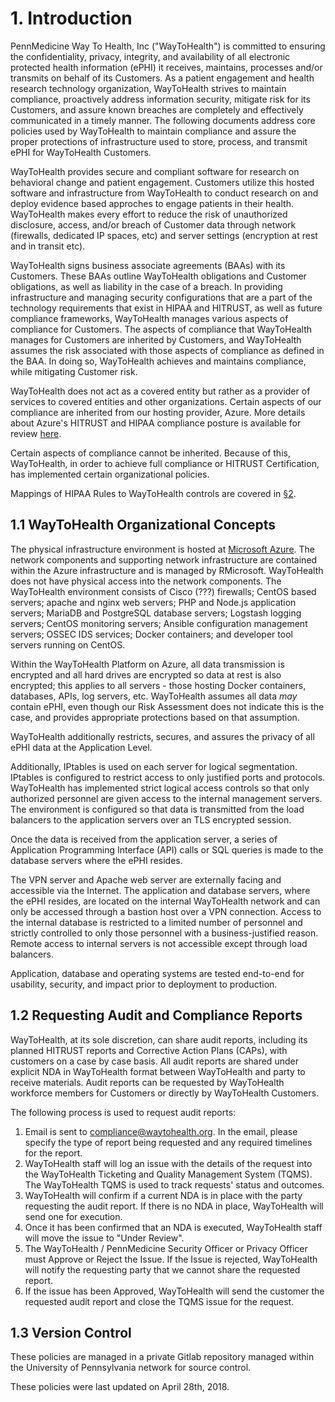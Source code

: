# 1. Introduction

PennMedicine Way To Health, Inc ("WayToHealth") is committed to ensuring the confidentiality, privacy, integrity, and availability of all electronic protected health information (ePHI) it receives, maintains, processes and/or transmits on behalf of its Customers. As a patient engagement and health research technology organization, WayToHealth strives to maintain compliance, proactively address information security, mitigate risk for its Customers, and assure known breaches are completely and effectively communicated in a timely manner. The following documents address core policies used by WayToHealth to maintain compliance and assure the proper protections of infrastructure used to store, process, and transmit ePHI for WayToHealth Customers.

WayToHealth provides secure and compliant software for research on behavioral change and patient engagement. Customers utilize this hosted software and infrastructure from WayToHealth to conduct research on and deploy evidence based approches to engage patients in their health. WayToHealth makes every effort to reduce the risk of unauthorized disclosure, access, and/or breach of  Customer data through network (firewalls, dedicated IP spaces, etc) and server settings (encryption at rest and in transit etc).

WayToHealth signs business associate agreements (BAAs) with its Customers. These BAAs outline WayToHealth obligations and Customer obligations, as well as liability in the case of a breach. In providing infrastructure and managing security configurations that are a part of the technology requirements that exist in HIPAA and HITRUST, as well as future compliance frameworks, WayToHealth manages various aspects of compliance for Customers. The aspects of compliance that WayToHealth manages for Customers are inherited by Customers, and WayToHealth assumes the risk associated with those aspects of compliance as defined in the BAA. In doing so, WayToHealth achieves and maintains compliance, while mitigating Customer risk.

WayToHealth does not act as a covered entity but rather as a provider of services to covered entities and other organizations. Certain aspects of our compliance are inherited from our hosting provider, Azure. More details about Azure's HITRUST and HIPAA compliance posture is available for review [here](https://www.microsoft.com/en-us/trustcenter/Compliance/HITRUST).

Certain aspects of compliance cannot be inherited. Because of this, WayToHealth, in order to achieve full compliance or HITRUST Certification, has implemented certain organizational policies. 

Mappings of HIPAA Rules to WayToHealth controls are covered in [§2](#2-hipaa-inheritance).

## 1.1 WayToHealth Organizational Concepts

The physical infrastructure environment is hosted at [Microsoft Azure](https://azure.microsoft.com/). The network components and supporting network infrastructure are contained within the Azure infrastructure and is managed by RMicrosoft. WayToHealth does not have physical access into the network components. The WayToHealth environment consists of Cisco (???) firewalls; CentOS based servers; apache and nginx web servers; PHP and Node.js application servers; MariaDB and PostgreSQL database servers; Logstash logging servers; CentOS monitoring servers; Ansible configuration management servers; OSSEC IDS services; Docker containers; and developer tool servers running on CentOS.

Within the WayToHealth Platform on Azure, all data transmission is encrypted and all hard drives are encrypted so data at rest is also encrypted; this applies to all servers - those hosting Docker containers, databases, APIs, log servers, etc. WayToHealth assumes all data *may* contain ePHI, even though our Risk Assessment does not indicate this is the case, and provides appropriate protections based on that assumption.

WayToHealth additionally restricts, secures, and assures the privacy of all ePHI data at the Application Level.

Additionally, IPtables is used on each server for logical segmentation. IPtables is configured to restrict access to only justified ports and protocols. WayToHealth has implemented strict logical access controls so that only authorized personnel are given access to the internal management servers. The environment is configured so that data is transmitted from the load balancers to the application servers over an TLS encrypted session.

Once the data is received from the application server, a series of Application Programming Interface (API) calls or SQL queries is made to the database servers where the ePHI resides.

The VPN server and Apache web server are externally facing and accessible via the Internet. The application and database servers, where the ePHI resides, are located on the internal WayToHealth network and can only be accessed through a bastion host over a VPN connection. Access to the internal database is restricted to a limited number of personnel and strictly controlled to only those personnel with a business-justified reason. Remote access to internal servers is not accessible except through load balancers.

Application, database and operating systems are tested end-to-end for usability, security, and impact prior to deployment to production.

## 1.2 Requesting Audit and Compliance Reports

WayToHealth, at its sole discretion, can share audit reports, including its planned HITRUST reports and Corrective Action Plans (CAPs), with customers on a case by case basis. All audit reports are shared under explicit NDA in WayToHealth format between WayToHealth and party to receive materials. Audit reports can be requested by WayToHealth workforce members for Customers or directly by WayToHealth Customers.

The following process is used to request audit reports:

1. Email is sent to compliance@waytohealth.org. In the email, please specify the type of report being requested and any required timelines for the report.
2. WayToHealth staff will log an issue with the details of the request into the WayToHealth Ticketing and Quality Management System (TQMS). The WayToHealth TQMS is used to track requests' status and outcomes.
3. WayToHealth will confirm if a current NDA is in place with the party requesting the audit report. If there is no NDA in place, WayToHealth will send one for execution.
4. Once it has been confirmed that an NDA is executed, WayToHealth staff will move the issue to "Under Review".
5. The WayToHealth / PennMedicine Security Officer or Privacy Officer must Approve or Reject the Issue. If the Issue is rejected, WayToHealth will notify the requesting party that we cannot share the requested report.
6. If the issue has been Approved, WayToHealth will send the customer the requested audit report and close the TQMS issue for the request.

## 1.3 Version Control

These policies are managed in a private Gitlab repository managed within the University of Pennsylvania network for source control.

These policies were last updated on April 28th, 2018.
